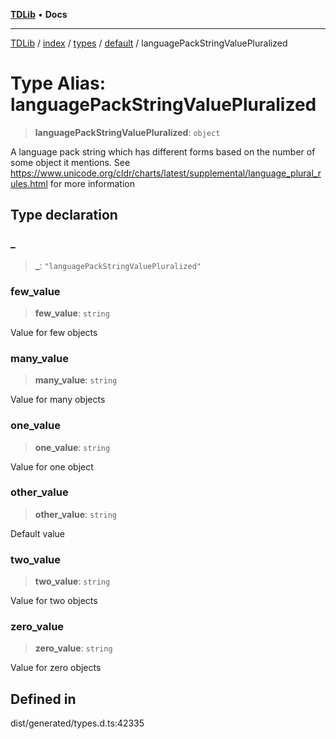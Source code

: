 [**TDLib**](../../../../../../README.md) • **Docs**

***

[TDLib](../../../../../../modules.md) / [index](../../../../../README.md) / [types](../../../README.md) / [default](../README.md) / languagePackStringValuePluralized

# Type Alias: languagePackStringValuePluralized

> **languagePackStringValuePluralized**: `object`

A language pack string which has different forms based on the number of some object it mentions. See https://www.unicode.org/cldr/charts/latest/supplemental/language_plural_rules.html for more information

## Type declaration

### \_

> **\_**: `"languagePackStringValuePluralized"`

### few\_value

> **few\_value**: `string`

Value for few objects

### many\_value

> **many\_value**: `string`

Value for many objects

### one\_value

> **one\_value**: `string`

Value for one object

### other\_value

> **other\_value**: `string`

Default value

### two\_value

> **two\_value**: `string`

Value for two objects

### zero\_value

> **zero\_value**: `string`

Value for zero objects

## Defined in

dist/generated/types.d.ts:42335
